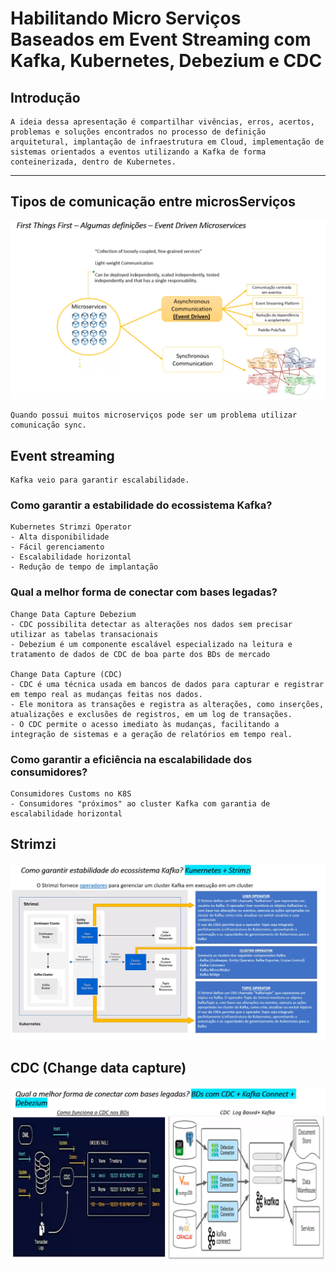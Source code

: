 # Habilitando Micro Serviços Baseados em Event Streaming com Kafka, Kubernetes, Debezium e CDC

## Introdução
    A ideia dessa apresentação é compartilhar vivências, erros, acertos, problemas e soluções encontrados no processo de definição arquitetural, implantação de infraestrutura em Cloud, implementação de sistemas orientados a eventos utilizando a Kafka de forma conteinerizada, dentro de Kubernetes.
---

## Tipos de comunicação entre microsServiços

![Alt text](./assets/image-13.png)

    Quando possui muitos microserviços pode ser um problema utilizar comunicação sync.

## Event streaming

    Kafka veio para garantir escalabilidade.

### Como garantir a estabilidade do ecossistema Kafka?

    Kubernetes Strimzi Operator
    - Alta disponibilidade
    - Fácil gerenciamento
    - Escalabilidade horizontal 
    - Redução de tempo de implantação


### Qual a melhor forma de conectar com bases legadas?

    Change Data Capture Debezium
    - CDC possibilita detectar as alterações nos dados sem precisar utilizar as tabelas transacionais
    - Debezium é um componente escalável especializado na leitura e tratamento de dados de CDC de boa parte dos BDs de mercado

    Change Data Capture (CDC) 
    - CDC é uma técnica usada em bancos de dados para capturar e registrar em tempo real as mudanças feitas nos dados. 
    - Ele monitora as transações e registra as alterações, como inserções, atualizações e exclusões de registros, em um log de transações. 
    - O CDC permite o acesso imediato às mudanças, facilitando a integração de sistemas e a geração de relatórios em tempo real.

### Como garantir a eficiência na escalabilidade dos consumidores?
    Consumidores Customs no K8S
    - Consumidores "próximos" ao cluster Kafka com garantia de escalabilidade horizontal


## Strimzi
![Alt text](./assets/image-17.png)


## CDC (Change data capture)

![Alt text](./assets/image-19.png)